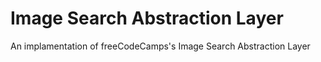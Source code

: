# Image Search Abstraction Layer
An implamentation of freeCodeCamps's Image Search Abstraction Layer
